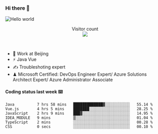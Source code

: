 ### Hi there 👋

<img src="https://raw.githubusercontent.com/sagar-viradiya/sagar-viradiya/master/resources/banner.png" alt="Hello world">
<p align="center"> 
  Visitor count<br/>
  <img src="https://profile-counter.glitch.me/youszoe/count.svg" />
</p>
<br/>

- 🍻 Work at Beijing 
- ⚡ Java Vue
- ✍️ Troubleshoting expert
- ♟  Microsoft Certified: DevOps Engineer Expert/ Azure Solutions Architect Expert/ Azure Administrator Associate

#### Coding status last week ⌨️

<!--START_SECTION:waka-->

```text
Java          7 hrs 58 mins   █████████████▓░░░░░░░░░░░   55.14 %
Vue.js        4 hrs 5 mins    ███████░░░░░░░░░░░░░░░░░░   28.25 %
JavaScript    2 hrs 9 mins    ███▓░░░░░░░░░░░░░░░░░░░░░   14.95 %
IDEA_MODULE   9 mins          ▒░░░░░░░░░░░░░░░░░░░░░░░░   01.04 %
TypeScript    2 mins          ░░░░░░░░░░░░░░░░░░░░░░░░░   00.28 %
CSS           0 secs          ░░░░░░░░░░░░░░░░░░░░░░░░░   00.10 %
```

<!--END_SECTION:waka-->

<br/>
<center><img src="http://ghchart.rshah.org/409ba5/yousazoe" alt="" /></center>


